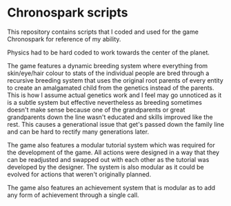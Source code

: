 # Chronospark scripts

This repository contains scripts that I coded and used for the game Chronospark for reference of my ability.

Physics had to be hard coded to work towards the center of the planet.

The game features a dynamic breeding system where everything from skin/eye/hair colour to stats of the individual people are bred through a recursive breeding system that uses the original root parents of every entity to create an amalgamated child from the genetics instead of the parents. This is how I assume actual genetics work and I feel may go unnoticed as it is a subtle system but effective nevertheless as breeding sometimes doesn't make sense because one of the grandparents or great grandparents down the line wasn't educated and skills improved like the rest. This causes a generational issue that get's passed down the family line and can be hard to rectify many generations later.

The game also features a modular tutorial system which was required for the development of the game. All actions were designed in a way that they can be readjusted and swapped out with each other as the tutorial was developed by the designer. The system is also modular as it could be evolved for actions that weren't originally planned.

The game also features an achievement system that is modular as to add any form of achievement through a single call.
